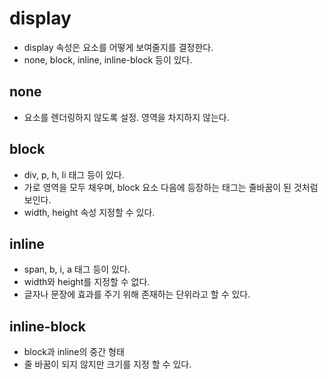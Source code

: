 # display

- display 속성은 요소를 어떻게 보여줄지를 결정한다.
- none, block, inline, inline-block 등이 있다.

## none

- 요소를 렌더링하지 않도록 설정. 영역을 차지하지 않는다.

## block

- div, p, h, li 태그 등이 있다.
- 가로 영역을 모두 채우며, block 요소 다음에 등장하는 태그는 줄바꿈이 된 것처럼 보인다.
- width, height 속성 지정할 수 있다.

## inline

- span, b, i, a 태그 등이 있다.
- width와 height를 지정할 수 없다.
- 글자나 문장에 효과를 주기 위해 존재하는 단위라고 할 수 있다.

## inline-block

- block과 inline의 중간 형태
- 줄 바꿈이 되지 않지만 크기를 지정 할 수 있다.
